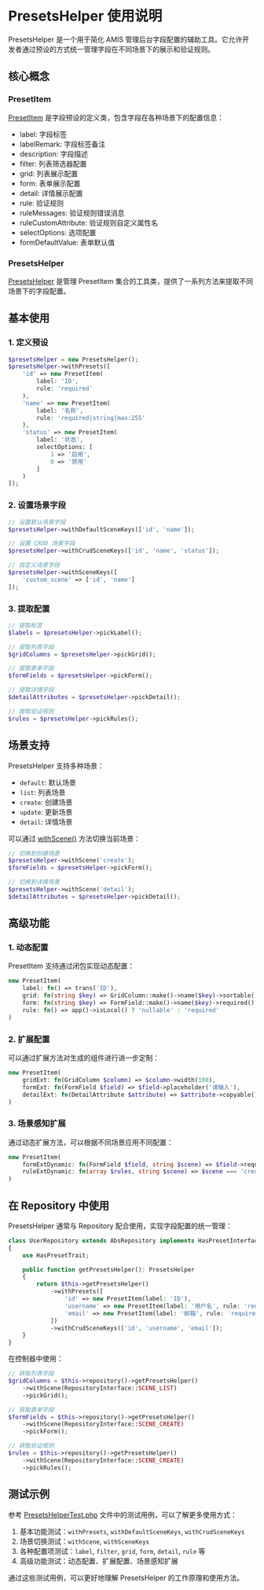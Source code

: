 # PresetsHelper 使用说明

PresetsHelper 是一个用于简化 AMIS 管理后台字段配置的辅助工具。它允许开发者通过预设的方式统一管理字段在不同场景下的展示和验证规则。

## 核心概念

### PresetItem

[PresetItem](../src/Helper/DTO/PresetItem.php) 是字段预设的定义类，包含字段在各种场景下的配置信息：

- label: 字段标签
- labelRemark: 字段标签备注
- description: 字段描述
- filter: 列表筛选器配置
- grid: 列表展示配置
- form: 表单展示配置
- detail: 详情展示配置
- rule: 验证规则
- ruleMessages: 验证规则错误消息
- ruleCustomAttribute: 验证规则自定义属性名
- selectOptions: 选项配置
- formDefaultValue: 表单默认值

### PresetsHelper

[PresetsHelper](../src/Helper/PresetsHelper.php) 是管理 PresetItem 集合的工具类，提供了一系列方法来提取不同场景下的字段配置。

## 基本使用

### 1. 定义预设

```php
$presetsHelper = new PresetsHelper();
$presetsHelper->withPresets([
    'id' => new PresetItem(
        label: 'ID',
        rule: 'required'
    ),
    'name' => new PresetItem(
        label: '名称',
        rule: 'required|string|max:255'
    ),
    'status' => new PresetItem(
        label: '状态',
        selectOptions: [
            1 => '启用',
            0 => '禁用'
        ]
    )
]);
```

### 2. 设置场景字段

```php
// 设置默认场景字段
$presetsHelper->withDefaultSceneKeys(['id', 'name']);

// 设置 CRUD 场景字段
$presetsHelper->withCrudSceneKeys(['id', 'name', 'status']);

// 自定义场景字段
$presetsHelper->withSceneKeys([
    'custom_scene' => ['id', 'name']
]);
```

### 3. 提取配置

```php
// 提取标签
$labels = $presetsHelper->pickLabel();

// 提取列表字段
$gridColumns = $presetsHelper->pickGrid();

// 提取表单字段
$formFields = $presetsHelper->pickForm();

// 提取详情字段
$detailAttributes = $presetsHelper->pickDetail();

// 提取验证规则
$rules = $presetsHelper->pickRules();
```

## 场景支持

PresetsHelper 支持多种场景：

- `default`: 默认场景
- `list`: 列表场景
- `create`: 创建场景
- `update`: 更新场景
- `detail`: 详情场景

可以通过 [withScene()](../src/Helper/PresetsHelper.php#L100-L107) 方法切换当前场景：

```php
// 切换到创建场景
$presetsHelper->withScene('create');
$formFields = $presetsHelper->pickForm();

// 切换到详情场景
$presetsHelper->withScene('detail');
$detailAttributes = $presetsHelper->pickDetail();
```

## 高级功能

### 1. 动态配置

PresetItem 支持通过闭包实现动态配置：

```php
new PresetItem(
    label: fn() => trans('ID'),
    grid: fn(string $key) => GridColumn::make()->name($key)->sortable(),
    form: fn(string $key) => FormField::make()->name($key)->required(),
    rule: fn() => app()->isLocal() ? 'nullable' : 'required'
)
```

### 2. 扩展配置

可以通过扩展方法对生成的组件进行进一步定制：

```php
new PresetItem(
    gridExt: fn(GridColumn $column) => $column->width(100),
    formExt: fn(FormField $field) => $field->placeholder('请输入'),
    detailExt: fn(DetailAttribute $attribute) => $attribute->copyable()
)
```

### 3. 场景感知扩展

通过动态扩展方法，可以根据不同场景应用不同配置：

```php
new PresetItem(
    formExtDynamic: fn(FormField $field, string $scene) => $field->required($scene === 'create'),
    ruleExtDynamic: fn(array $rules, string $scene) => $scene === 'create' ? array_merge(['required'], $rules) : $rules
)
```

## 在 Repository 中使用

PresetsHelper 通常与 Repository 配合使用，实现字段配置的统一管理：

```php
class UserRepository extends AbsRepository implements HasPresetInterface
{
    use HasPresetTrait;

    public function getPresetsHelper(): PresetsHelper
    {
        return $this->getPresetsHelper()
            ->withPresets([
                'id' => new PresetItem(label: 'ID'),
                'username' => new PresetItem(label: '用户名', rule: 'required'),
                'email' => new PresetItem(label: '邮箱', rule: 'required|email'),
            ])
            ->withCrudSceneKeys(['id', 'username', 'email']);
    }
}
```

在控制器中使用：

```php
// 获取列表字段
$gridColumns = $this->repository()->getPresetsHelper()
    ->withScene(RepositoryInterface::SCENE_LIST)
    ->pickGrid();

// 获取表单字段
$formFields = $this->repository()->getPresetsHelper()
    ->withScene(RepositoryInterface::SCENE_CREATE)
    ->pickForm();

// 获取验证规则
$rules = $this->repository()->getPresetsHelper()
    ->withScene(RepositoryInterface::SCENE_CREATE)
    ->pickRules();
```

## 测试示例

参考 [PresetsHelperTest.php](../../../tests/Unit/AmisAdmin/Helper/PresetsHelperTest.php) 文件中的测试用例，可以了解更多使用方式：

1. 基本功能测试：`withPresets`, `withDefaultSceneKeys`, `withCrudSceneKeys`
2. 场景切换测试：`withScene`, `withSceneKeys`
3. 各种配置项测试：`label`, `filter`, `grid`, `form`, `detail`, `rule` 等
4. 高级功能测试：动态配置、扩展配置、场景感知扩展

通过这些测试用例，可以更好地理解 PresetsHelper 的工作原理和使用方法。